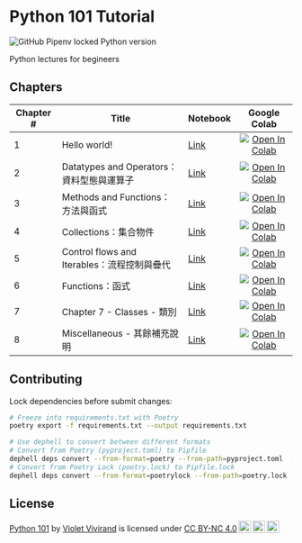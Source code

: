 # Python 101 Tutorial

![GitHub Pipenv locked Python version](https://img.shields.io/github/pipenv/locked/python-version/violetvivirand/python-101)

Python lectures for begineers

## Chapters

| Chapter # | Title                                       | Notebook                                                                                                                                                             |                                                                                                                           Google Colab                                                                                                                           |
|-----------|---------------------------------------------|----------------------------------------------------------------------------------------------------------------------------------------------------------------------|:----------------------------------------------------------------------------------------------------------------------------------------------------------------------------------------------------------------------------------------------------------------:|
| 1         | Hello world!                                | [Link](https://github.com/VioletVivirand/python-101/blob/main/notebooks/Chapter%201/Python%20Basics%20-%20Chapter%201%20-%20Hello%20world.ipynb)                     | [![Open In Colab](https://colab.research.google.com/assets/colab-badge.svg)](https://colab.research.google.com/github/VioletVivirand/python-101/blob/main/notebooks/Chapter%201/Python%20Basics%20-%20Chapter%201%20-%20Hello%20world.ipynb)                     |
| 2         | Datatypes and Operators：資料型態與運算子   | [Link](https://github.com/VioletVivirand/python-101/blob/main/notebooks/Chapter%202/Python%20Basics%20-%20Chapter%202%20-%20Datatypes%20and%20Operators.ipynb)       | [![Open In Colab](https://colab.research.google.com/assets/colab-badge.svg)](https://colab.research.google.com/github/VioletVivirand/python-101/blob/main/notebooks/Chapter%202/Python%20Basics%20-%20Chapter%202%20-%20Datatypes%20and%20Operators.ipynb)       |
| 3         | Methods and Functions：方法與函式           | [Link](https://github.com/VioletVivirand/python-101/blob/main/notebooks/Chapter%203/Python%20Basics%20-%20Chapter%203%20-%20Methods%20and%20Functions.ipynb)         | [![Open In Colab](https://colab.research.google.com/assets/colab-badge.svg)](https://colab.research.google.com/github/VioletVivirand/python-101/blob/main/notebooks/Chapter%203/Python%20Basics%20-%20Chapter%203%20-%20Methods%20and%20Functions.ipynb)         |
| 4         | Collections：集合物件                       | [Link](https://github.com/VioletVivirand/python-101/blob/main/notebooks/Chapter%204/Python%20Basics%20-%20Chapter%204%20-%20Collections.ipynb)                       | [![Open In Colab](https://colab.research.google.com/assets/colab-badge.svg)](https://colab.research.google.com/github/VioletVivirand/python-101/blob/main/notebooks/Chapter%204/Python%20Basics%20-%20Chapter%204%20-%20Collections.ipynb)                       |
| 5         | Control flows and Iterables：流程控制與疊代 | [Link](https://github.com/VioletVivirand/python-101/blob/main/notebooks/Chapter%205/Python%20Basics%20-%20Chapter%205%20-%20Control%20flows%20and%20Iterables.ipynb) | [![Open In Colab](https://colab.research.google.com/assets/colab-badge.svg)](https://colab.research.google.com/github/VioletVivirand/python-101/blob/main/notebooks/Chapter%205/Python%20Basics%20-%20Chapter%205%20-%20Control%20flows%20and%20Iterables.ipynb) |
| 6         | Functions：函式                             | [Link](https://github.com/VioletVivirand/python-101/blob/main/notebooks/Chapter%206/Python%20Basics%20-%20Chapter%206%20-%20Functions.ipynb)                         | [![Open In Colab](https://colab.research.google.com/assets/colab-badge.svg)](https://colab.research.google.com/github/VioletVivirand/python-101/blob/main/notebooks/Chapter%206/Python%20Basics%20-%20Chapter%206%20-%20Functions.ipynb)                         |
| 7         | Chapter 7 - Classes - 類別                  | [Link](https://github.com/VioletVivirand/python-101/blob/main/notebooks/Chapter%207/Python%20Basics%20-%20Chapter%207%20-%20Classes.ipynb)                           | [![Open In Colab](https://colab.research.google.com/assets/colab-badge.svg)](https://colab.research.google.com/github/VioletVivirand/python-101/blob/main/notebooks/Chapter%207/Python%20Basics%20-%20Chapter%207%20-%20Classes.ipynb)                           |
| 8         | Miscellaneous - 其餘補充說明                | [Link](https://github.com/VioletVivirand/python-101/blob/main/notebooks/Chapter%208/Python%20Basics%20-%20Chapter%208%20-%20Miscellaneous.ipynb)                     | [![Open In Colab](https://colab.research.google.com/assets/colab-badge.svg)](https://colab.research.google.com/github/VioletVivirand/python-101/blob/main/notebooks/Chapter%208/Python%20Basics%20-%20Chapter%208%20-%20Miscellaneous.ipynb)                     |

## Contributing

Lock dependencies before submit changes:

```bash
# Freeze into requirements.txt with Poetry
poetry export -f requirements.txt --output requirements.txt

# Use dephell to convert between different formats
# Convert from Poetry (pyproject.toml) to Pipfile
dephell deps convert --from-format=poetry --from-path=pyproject.toml  --to-format=pipfile --to-path=Pipfile
# Convert from Poetry Lock (poetry.lock) to Pipfile.lock
dephell deps convert --from-format=poetrylock --from-path=poetry.lock  --to-format=pipfilelock --to-path=Pipfile.lock
```

## License

<p xmlns:dct="http://purl.org/dc/terms/" xmlns:cc="http://creativecommons.org/ns#" class="license-text"><a rel="cc:attributionURL" property="dct:title" href="https://github.com/VioletVivirand/python-101">Python 101</a> by <a rel="cc:attributionURL dct:creator" property="cc:attributionName" href="https://github.com/VioletVivirand">Violet Vivirand</a> is licensed under <a rel="license" href="https://creativecommons.org/licenses/by-nc/4.0">CC BY-NC 4.0<img style="height:22px!important;margin-left:3px;vertical-align:text-bottom;" src="https://mirrors.creativecommons.org/presskit/icons/cc.svg?ref=chooser-v1" /><img style="height:22px!important;margin-left:3px;vertical-align:text-bottom;" src="https://mirrors.creativecommons.org/presskit/icons/by.svg?ref=chooser-v1" /><img style="height:22px!important;margin-left:3px;vertical-align:text-bottom;" src="https://mirrors.creativecommons.org/presskit/icons/nc.svg?ref=chooser-v1" /></a></p>

